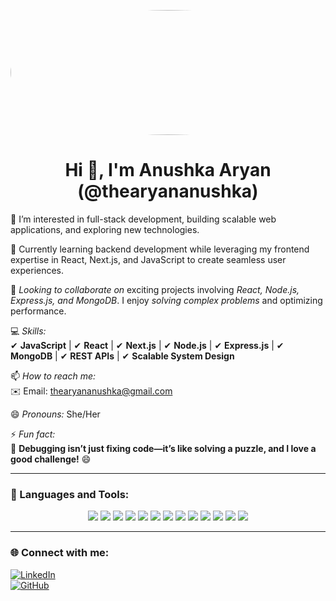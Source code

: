 <!-- Add your profile image -->
<p align="center">
  <img src="https://media.licdn.com/dms/image/v2/D4D16AQGqgyEd8FVVRg/profile-displaybackgroundimage-shrink_350_1400/profile-displaybackgroundimage-shrink_350_1400/0/1731929196904?e=1744243200&v=beta&t=50kr8_18WIogQlK_y3pp216p6V1-mAcG-tpX7WELz9c" width="1200" height="200" style="border-radius: 50%;">
</p>

<h1 align="center">Hi 👋, I'm Anushka Aryan (@thearyananushka)</h1>

👀 I’m interested in full-stack development, building scalable web applications, and exploring new technologies.  

🌱 Currently learning backend development while leveraging my frontend expertise in React, Next.js, and JavaScript to create seamless user experiences.  

💞️ *Looking to collaborate on* exciting projects involving *React, Node.js, Express.js, and MongoDB*. I enjoy *solving complex problems* and optimizing performance.  

💻 *Skills:*  
✔ **JavaScript** | ✔ **React** | ✔ **Next.js** | ✔ **Node.js** | ✔ **Express.js** | ✔ **MongoDB** | ✔ **REST APIs** | ✔ **Scalable System Design**  

📫 *How to reach me:*  
✉️ Email: [thearyananushka@gmail.com](mailto:thearyananushka@gmail.com)  

😄 *Pronouns:* She/Her  

⚡ *Fun fact:*  
🧩 **Debugging isn’t just fixing code—it’s like solving a puzzle, and I love a good challenge!** 😄  

---

### **🚀 Languages and Tools:**  
<p align="center">
  <img src="https://img.shields.io/badge/Bootstrap-7952B3?style=for-the-badge&logo=bootstrap&logoColor=white" />
  <img src="https://img.shields.io/badge/CSS3-1572B6?style=for-the-badge&logo=css3&logoColor=white" />
  <img src="https://img.shields.io/badge/Express.js-000000?style=for-the-badge&logo=express&logoColor=white" />
  <img src="https://img.shields.io/badge/Git-F05032?style=for-the-badge&logo=git&logoColor=white" />
  <img src="https://img.shields.io/badge/HTML5-E34F26?style=for-the-badge&logo=html5&logoColor=white" />
  <img src="https://img.shields.io/badge/JavaScript-F7DF1E?style=for-the-badge&logo=javascript&logoColor=black" />
  <img src="https://img.shields.io/badge/MongoDB-4EA94B?style=for-the-badge&logo=mongodb&logoColor=white" />
  <img src="https://img.shields.io/badge/Node.js-339933?style=for-the-badge&logo=node.js&logoColor=white" />
  <img src="https://img.shields.io/badge/Postman-FF6C37?style=for-the-badge&logo=postman&logoColor=white" />
  <img src="https://img.shields.io/badge/Python-3776AB?style=for-the-badge&logo=python&logoColor=white" />
  <img src="https://img.shields.io/badge/React-61DAFB?style=for-the-badge&logo=react&logoColor=black" />
  <img src="https://img.shields.io/badge/Redux-764ABC?style=for-the-badge&logo=redux&logoColor=white" />
  <img src="https://img.shields.io/badge/Tailwind_CSS-38B2AC?style=for-the-badge&logo=tailwind-css&logoColor=white" />
</p>

---

### **🌐 Connect with me:**
[![LinkedIn](https://img.shields.io/badge/LinkedIn-blue?style=for-the-badge&logo=linkedin)](https://linkedin.com/in/anushka-aryan-a314b81b5)  
[![GitHub](https://img.shields.io/badge/GitHub-black?style=for-the-badge&logo=github)](https://github.com/thearyananushka)  

 
 
<!---
thearyananushka/thearyananushka is a ✨ special ✨ repository because its `README.md` (this file) appears on your GitHub profile.
You can click the Preview link to take a look at your changes.
--->
